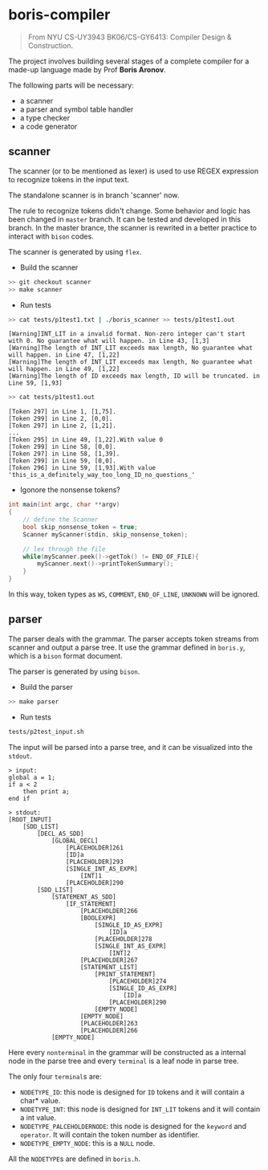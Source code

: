 # boris-compiler

> From NYU CS-UY3943 BK06/CS-GY6413: Compiler Design & Construction.

The project involves building several stages of a complete compiler for a made-up language made by Prof **Boris Aronov**. 


The following parts will be necessary:

- a scanner 
- a parser and symbol table handler
- a type checker
- a code generator

## scanner

The scanner (or to be mentioned as lexer) is used to use REGEX expression to recognize tokens in the input text.

The standalone scanner is in branch 'scanner' now. 

The rule to recognize tokens didn't change. Some behavior and logic has been changed in `master` branch. It can be tested and developed in this branch. In the master brance, the scanner is rewrited in a better practice to interact with `bison` codes. 

The scanner is generated by using `flex`.

- Build the scanner

~~~ bash
>> git checkout scanner
>> make scanner
~~~

- Run tests

~~~ bash
>> cat tests/p1test1.txt | ./boris_scanner >> tests/p1test1.out
~~~
~~~
[Warning]INT_LIT in a invalid format. Non-zero integer can't start with 0. No guarantee what will happen. in Line 43, [1,3]
[Warning]The length of INT_LIT exceeds max length, No guarantee what will happen. in Line 47, [1,22]
[Warning]The length of INT_LIT exceeds max length, No guarantee what will happen. in Line 49, [1,22]
[Warning]The length of ID exceeds max length, ID will be truncated. in Line 59, [1,93]
~~~
~~~ bash
>> cat tests/p1test1.out
~~~
~~~
[Token 297] in Line 1, [1,75].
[Token 299] in Line 2, [0,0].
[Token 297] in Line 2, [1,21].
...
[Token 295] in Line 49, [1,22].With value 0
[Token 299] in Line 58, [0,0].
[Token 297] in Line 58, [1,39].
[Token 299] in Line 59, [0,0].
[Token 296] in Line 59, [1,93].With value 'this_is_a_definitely_way_too_long_ID_no_questions_'
~~~

- Igonore the nonsense tokens?

~~~cpp
int main(int argc, char **argv)
{
    // define the Scanner
    bool skip_nonsense_token = true;
    Scanner myScanner(stdin, skip_nonsense_token);

    // lex through the file
    while(myScanner.peek()->getTok() != END_OF_FILE){
        myScanner.next()->printTokenSummary();
    }
}
~~~

In this way, token types as `WS`, `COMMENT`, `END_OF_LINE`, `UNKNOWN` will be ignored.


## parser

The parser deals with the grammar. The parser accepts token streams from scanner and output a parse tree. It use the grammar defined in `boris.y`, which is a `bison` format document.

The parser is generated by using `bison`.

- Build the parser

~~~ bash
>> make parser
~~~

- Run tests

~~~bash
tests/p2test_input.sh     
~~~

The input will be parsed into a parse tree, and it can be visualized into the `stdout`.
~~~
> input:
global a = 1;
if a < 2 
    then print a;
end if

> stdout:
[ROOT_INPUT]
    [SDD_LIST]
        [DECL_AS_SDD]
            [GLOBAL_DECL]
                [PLACEHOLDER]261
                [ID]a
                [PLACEHOLDER]293
                [SINGLE_INT_AS_EXPR]
                    [INT]1
                [PLACEHOLDER]290
        [SDD_LIST]
            [STATEMENT_AS_SDD]
                [IF_STATEMENT]
                    [PLACEHOLDER]266
                    [BOOLEXPR]
                        [SINGLE_ID_AS_EXPR]
                            [ID]a
                        [PLACEHOLDER]278
                        [SINGLE_INT_AS_EXPR]
                            [INT]2
                    [PLACEHOLDER]267
                    [STATEMENT_LIST]
                        [PRINT_STATEMENT]
                            [PLACEHOLDER]274
                            [SINGLE_ID_AS_EXPR]
                                [ID]a
                            [PLACEHOLDER]290
                        [EMPTY_NODE]
                    [EMPTY_NODE]
                    [PLACEHOLDER]263
                    [PLACEHOLDER]266
            [EMPTY_NODE]
~~~

Here every `nonterminal` in the grammar will be constructed as a internal node in the parse tree and every `terminal` is a leaf node in parse tree.

The only four `terminal`s are:

- `NODETYPE_ID`: this node is designed for `ID` tokens and it will contain a char* value.
- `NODETYPE_INT`: this node is designed for `INT_LIT` tokens and it will contain a int value.
- `NODETYPE_PALCEHOLDERNODE`: this node is designed for the `keyword` and `operator`. It will contain the token number as identifier.
- `NODETYPE_EMPTY_NODE`: this is a `NULL` node.

All the `NODETYPE`s are defined in `boris.h`.